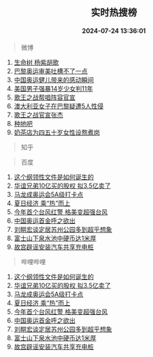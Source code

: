 <div align="center"><h2>实时热搜榜</h2><h4>2024-07-24 13:36:01</h4></div>

> 微博  

1. [生命树 杨紫胡歌](https://s.weibo.com/weibo?q=%E7%94%9F%E5%91%BD%E6%A0%91%20%E6%9D%A8%E7%B4%AB%E8%83%A1%E6%AD%8C&t=31&band_rank=1&Refer=top)<br />
2. [巴黎奥运审美吐槽不了一点](https://s.weibo.com/weibo?q=%23%E5%B7%B4%E9%BB%8E%E5%A5%A5%E8%BF%90%E5%AE%A1%E7%BE%8E%E5%90%90%E6%A7%BD%E4%B8%8D%E4%BA%86%E4%B8%80%E7%82%B9%23&t=31&band_rank=2&Refer=top)<br />
3. [中国奥运健儿带来的感动瞬间](https://s.weibo.com/weibo?q=%23%E4%B8%AD%E5%9B%BD%E5%A5%A5%E8%BF%90%E5%81%A5%E5%84%BF%E5%B8%A6%E6%9D%A5%E7%9A%84%E6%84%9F%E5%8A%A8%E7%9E%AC%E9%97%B4%23&t=31&band_rank=3&Refer=top)<br />
4. [美国男子强暴14岁少女判11年](https://s.weibo.com/weibo?q=%23%E7%BE%8E%E5%9B%BD%E7%94%B7%E5%AD%90%E5%BC%BA%E6%9A%B414%E5%B2%81%E5%B0%91%E5%A5%B3%E5%88%A411%E5%B9%B4%23&t=31&band_rank=4&Refer=top)<br />
5. [歌王之战帮唱阵容官宣](https://s.weibo.com/weibo?q=%23%E6%AD%8C%E7%8E%8B%E4%B9%8B%E6%88%98%E5%B8%AE%E5%94%B1%E9%98%B5%E5%AE%B9%E5%AE%98%E5%AE%A3%23&t=31&band_rank=5&Refer=top)<br />
6. [澳大利亚女子在巴黎疑遭5人性侵](https://s.weibo.com/weibo?q=%23%E6%BE%B3%E5%A4%A7%E5%88%A9%E4%BA%9A%E5%A5%B3%E5%AD%90%E5%9C%A8%E5%B7%B4%E9%BB%8E%E7%96%91%E9%81%AD5%E4%BA%BA%E6%80%A7%E4%BE%B5%23&t=31&band_rank=6&Refer=top)<br />
7. [歌王之战官宣张杰](https://s.weibo.com/weibo?q=%23%E6%AD%8C%E7%8E%8B%E4%B9%8B%E6%88%98%E5%AE%98%E5%AE%A3%E5%BC%A0%E6%9D%B0%23&t=31&band_rank=7&Refer=top)<br />
8. [种地吧](https://s.weibo.com/weibo?q=%E7%A7%8D%E5%9C%B0%E5%90%A7&t=31&band_rank=8&Refer=top)<br />
9. [奶茶店为四五十岁女性设熬煮岗](https://s.weibo.com/weibo?q=%23%E5%A5%B6%E8%8C%B6%E5%BA%97%E4%B8%BA%E5%9B%9B%E4%BA%94%E5%8D%81%E5%B2%81%E5%A5%B3%E6%80%A7%E8%AE%BE%E7%86%AC%E7%85%AE%E5%B2%97%23&t=31&band_rank=9&Refer=top)<br />

> 知乎  


> 百度  

1. [这个纲领性文件是如何诞生的](https://www.baidu.com/s?wd=%E8%BF%99%E4%B8%AA%E7%BA%B2%E9%A2%86%E6%80%A7%E6%96%87%E4%BB%B6%E6%98%AF%E5%A6%82%E4%BD%95%E8%AF%9E%E7%94%9F%E7%9A%84&sa=fyb_news&rsv_dl=fyb_news)<br />
2. [华谊兄弟10亿买的股权 拟3.5亿卖了](https://www.baidu.com/s?wd=%E5%8D%8E%E8%B0%8A%E5%85%84%E5%BC%9F10%E4%BA%BF%E4%B9%B0%E7%9A%84%E8%82%A1%E6%9D%83+%E6%8B%9F3.5%E4%BA%BF%E5%8D%96%E4%BA%86&sa=fyb_news&rsv_dl=fyb_news)<br />
3. [马龙成奥运会5A级打卡点](https://www.baidu.com/s?wd=%E9%A9%AC%E9%BE%99%E6%88%90%E5%A5%A5%E8%BF%90%E4%BC%9A5A%E7%BA%A7%E6%89%93%E5%8D%A1%E7%82%B9&sa=fyb_news&rsv_dl=fyb_news)<br />
4. [夏日经济 乘“热”而上](https://www.baidu.com/s?wd=%E5%A4%8F%E6%97%A5%E7%BB%8F%E6%B5%8E+%E4%B9%98%E2%80%9C%E7%83%AD%E2%80%9D%E8%80%8C%E4%B8%8A&sa=fyb_news&rsv_dl=fyb_news)<br />
5. [今年首个台风红警 格美变超强台风](https://www.baidu.com/s?wd=%E4%BB%8A%E5%B9%B4%E9%A6%96%E4%B8%AA%E5%8F%B0%E9%A3%8E%E7%BA%A2%E8%AD%A6+%E6%A0%BC%E7%BE%8E%E5%8F%98%E8%B6%85%E5%BC%BA%E5%8F%B0%E9%A3%8E&sa=fyb_news&rsv_dl=fyb_news)<br />
6. [中国奥运首金呼之欲出](https://www.baidu.com/s?wd=%E4%B8%AD%E5%9B%BD%E5%A5%A5%E8%BF%90%E9%A6%96%E9%87%91%E5%91%BC%E4%B9%8B%E6%AC%B2%E5%87%BA&sa=fyb_news&rsv_dl=fyb_news)<br />
7. [刘畊宏谈定居苏州公园多到超乎想象](https://www.baidu.com/s?wd=%E5%88%98%E7%95%8A%E5%AE%8F%E8%B0%88%E5%AE%9A%E5%B1%85%E8%8B%8F%E5%B7%9E%E5%85%AC%E5%9B%AD%E5%A4%9A%E5%88%B0%E8%B6%85%E4%B9%8E%E6%83%B3%E8%B1%A1&sa=fyb_news&rsv_dl=fyb_news)<br />
8. [富士山下泉水池中硬币达1米厚](https://www.baidu.com/s?wd=%E5%AF%8C%E5%A3%AB%E5%B1%B1%E4%B8%8B%E6%B3%89%E6%B0%B4%E6%B1%A0%E4%B8%AD%E7%A1%AC%E5%B8%81%E8%BE%BE1%E7%B1%B3%E5%8E%9A&sa=fyb_news&rsv_dl=fyb_news)<br />
9. [故宫辟谣安装汽车共享充电桩](https://www.baidu.com/s?wd=%E6%95%85%E5%AE%AB%E8%BE%9F%E8%B0%A3%E5%AE%89%E8%A3%85%E6%B1%BD%E8%BD%A6%E5%85%B1%E4%BA%AB%E5%85%85%E7%94%B5%E6%A1%A9&sa=fyb_news&rsv_dl=fyb_news)<br />

> 哔哩哔哩  

1. [这个纲领性文件是如何诞生的](https://www.baidu.com/s?wd=%E8%BF%99%E4%B8%AA%E7%BA%B2%E9%A2%86%E6%80%A7%E6%96%87%E4%BB%B6%E6%98%AF%E5%A6%82%E4%BD%95%E8%AF%9E%E7%94%9F%E7%9A%84&sa=fyb_news&rsv_dl=fyb_news)<br />
2. [华谊兄弟10亿买的股权 拟3.5亿卖了](https://www.baidu.com/s?wd=%E5%8D%8E%E8%B0%8A%E5%85%84%E5%BC%9F10%E4%BA%BF%E4%B9%B0%E7%9A%84%E8%82%A1%E6%9D%83+%E6%8B%9F3.5%E4%BA%BF%E5%8D%96%E4%BA%86&sa=fyb_news&rsv_dl=fyb_news)<br />
3. [马龙成奥运会5A级打卡点](https://www.baidu.com/s?wd=%E9%A9%AC%E9%BE%99%E6%88%90%E5%A5%A5%E8%BF%90%E4%BC%9A5A%E7%BA%A7%E6%89%93%E5%8D%A1%E7%82%B9&sa=fyb_news&rsv_dl=fyb_news)<br />
4. [夏日经济 乘“热”而上](https://www.baidu.com/s?wd=%E5%A4%8F%E6%97%A5%E7%BB%8F%E6%B5%8E+%E4%B9%98%E2%80%9C%E7%83%AD%E2%80%9D%E8%80%8C%E4%B8%8A&sa=fyb_news&rsv_dl=fyb_news)<br />
5. [今年首个台风红警 格美变超强台风](https://www.baidu.com/s?wd=%E4%BB%8A%E5%B9%B4%E9%A6%96%E4%B8%AA%E5%8F%B0%E9%A3%8E%E7%BA%A2%E8%AD%A6+%E6%A0%BC%E7%BE%8E%E5%8F%98%E8%B6%85%E5%BC%BA%E5%8F%B0%E9%A3%8E&sa=fyb_news&rsv_dl=fyb_news)<br />
6. [中国奥运首金呼之欲出](https://www.baidu.com/s?wd=%E4%B8%AD%E5%9B%BD%E5%A5%A5%E8%BF%90%E9%A6%96%E9%87%91%E5%91%BC%E4%B9%8B%E6%AC%B2%E5%87%BA&sa=fyb_news&rsv_dl=fyb_news)<br />
7. [刘畊宏谈定居苏州公园多到超乎想象](https://www.baidu.com/s?wd=%E5%88%98%E7%95%8A%E5%AE%8F%E8%B0%88%E5%AE%9A%E5%B1%85%E8%8B%8F%E5%B7%9E%E5%85%AC%E5%9B%AD%E5%A4%9A%E5%88%B0%E8%B6%85%E4%B9%8E%E6%83%B3%E8%B1%A1&sa=fyb_news&rsv_dl=fyb_news)<br />
8. [富士山下泉水池中硬币达1米厚](https://www.baidu.com/s?wd=%E5%AF%8C%E5%A3%AB%E5%B1%B1%E4%B8%8B%E6%B3%89%E6%B0%B4%E6%B1%A0%E4%B8%AD%E7%A1%AC%E5%B8%81%E8%BE%BE1%E7%B1%B3%E5%8E%9A&sa=fyb_news&rsv_dl=fyb_news)<br />
9. [故宫辟谣安装汽车共享充电桩](https://www.baidu.com/s?wd=%E6%95%85%E5%AE%AB%E8%BE%9F%E8%B0%A3%E5%AE%89%E8%A3%85%E6%B1%BD%E8%BD%A6%E5%85%B1%E4%BA%AB%E5%85%85%E7%94%B5%E6%A1%A9&sa=fyb_news&rsv_dl=fyb_news)<br />
